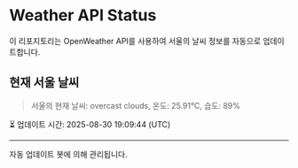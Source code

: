 
# Weather API Status

이 리포지토리는 OpenWeather API를 사용하여 서울의 날씨 정보를 자동으로 업데이트합니다.

## 현재 서울 날씨
> 서울의 현재 날씨: overcast clouds, 온도: 25.91°C, 습도: 89%

⏳ 업데이트 시간: 2025-08-30 19:09:44 (UTC)

---
자동 업데이트 봇에 의해 관리됩니다.
